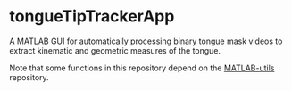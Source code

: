 # tongueTipTrackerApp
A MATLAB GUI for automatically processing binary tongue mask videos to extract kinematic and geometric measures of the tongue.

Note that some functions in this repository depend on the [MATLAB-utils](https://github.com/GoldbergLab/MATLAB-utils) repository.
